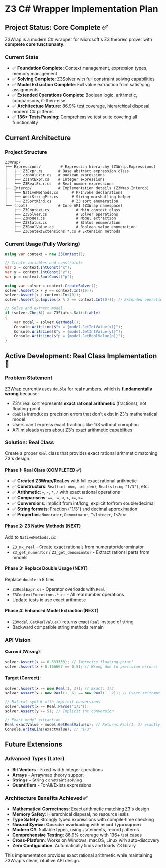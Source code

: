 # Z3 C# Wrapper Implementation Plan

## Project Status: Core Complete ✅

Z3Wrap is a modern C# wrapper for Microsoft's Z3 theorem prover with **complete core functionality**.

### Current State
- ✅ **Foundation Complete**: Context management, expression types, memory management
- ✅ **Solving Complete**: Z3Solver with full constraint solving capabilities
- ✅ **Model Extraction Complete**: Full value extraction from satisfying assignments
- ✅ **Extended Operations Complete**: Boolean logic, arithmetic, comparisons, if-then-else
- ✅ **Architecture Mature**: 86.9% test coverage, hierarchical disposal, modern C# patterns
- ✅ **136+ Tests Passing**: Comprehensive test suite covering all functionality

## Current Architecture

### Project Structure
```
Z3Wrap/
├── Expressions/         # Expression hierarchy (Z3Wrap.Expressions)
│   ├── Z3Expr.cs       # Base abstract expression class
│   ├── Z3BoolExpr.cs   # Boolean expressions
│   ├── Z3IntExpr.cs    # Integer expressions  
│   └── Z3RealExpr.cs   # Real number expressions
├── Interop/            # Implementation details (Z3Wrap.Interop)
│   ├── NativeMethods.cs      # P/Invoke declarations
│   ├── AnsiStringPtr.cs      # String marshalling helper
│   └── Z3SortKind.cs         # Z3 sort enumeration
└── (root)              # Core API (Z3Wrap namespace)
    ├── Z3Context.cs            # Main context class
    ├── Z3Solver.cs             # Solver operations  
    ├── Z3Model.cs              # Model extraction
    ├── Z3Status.cs             # Status enumeration
    ├── Z3BoolValue.cs          # Boolean value enumeration
    └── Z3ContextExtensions.*.cs # Extension methods
```

### Current Usage (Fully Working)
```csharp
using var context = new Z3Context();

// Create variables and constraints
var x = context.IntConst("x");
var y = context.IntConst("y");
var p = context.BoolConst("p");

using var solver = context.CreateSolver();
solver.Assert(x + y == context.Int(10));
solver.Assert(x > context.Int(0));
solver.Assert(p.Implies(x % 2 == context.Int(0))); // Extended operations work!

// Solve and extract model
if (solver.Check() == Z3Status.Satisfiable)
{
    var model = solver.GetModel();
    Console.WriteLine($"x = {model.GetIntValue(x)}");
    Console.WriteLine($"y = {model.GetIntValue(y)}");
    Console.WriteLine($"p = {model.GetBoolValue(p)}");
}
```

## Active Development: Real Class Implementation 🔄

### Problem Statement
Z3Wrap currently uses `double` for real numbers, which is **fundamentally wrong** because:
- Z3's real sort represents **exact rational arithmetic** (fractions), not floating-point
- `double` introduces precision errors that don't exist in Z3's mathematical model  
- Users can't express exact fractions like 1/3 without corruption
- API misleads users about Z3's exact arithmetic capabilities

### Solution: Real Class
Create a proper `Real` class that provides exact rational arithmetic matching Z3's design.

#### Phase 1: Real Class (COMPLETED ✅)
- ✅ **Created Z3Wrap/Real.cs** with full exact rational arithmetic
- ✅ **Constructors**: `Real(int num, int den)`, `Real(string "1/3")`, etc.
- ✅ **Arithmetic**: `+`, `-`, `*`, `/` with exact rational operations
- ✅ **Comparisons**: `==`, `!=`, `<`, `>`, `<=`, `>=`
- ✅ **Conversions**: Implicit from int/long, explicit to/from double/decimal
- ✅ **String formats**: Fraction ("1/3") and decimal approximation
- ✅ **Properties**: `Numerator`, `Denominator`, `IsInteger`, `IsZero`

#### Phase 2: Z3 Native Methods (NEXT)
Add to `NativeMethods.cs`:
- `Z3_mk_real` - Create exact rationals from numerator/denominator
- `Z3_get_numerator` / `Z3_get_denominator` - Extract rational parts from models

#### Phase 3: Replace Double Usage (NEXT)  
Replace `double` in 8 files:
- `Z3RealExpr.cs` - Operator overloads with `Real`
- `Z3ContextExtensions.*.cs` - All real number operations
- Update tests to use exact arithmetic

#### Phase 4: Enhanced Model Extraction (NEXT)
- `Z3Model.GetRealValue()` returns exact `Real` instead of string
- Backward compatible string methods remain

### API Vision

#### Current (Wrong):
```csharp
solver.Assert(x == 0.333333); // Imprecise floating-point!
solver.Assert(x + 0.166667 == 0.5); // Wrong due to precision errors!
```

#### Target (Correct):
```csharp
solver.Assert(x == new Real(1, 3)); // Exact: 1/3
solver.Assert(x + new Real(1, 6) == new Real(1, 2)); // Exact arithmetic!

// Natural syntax with implicit conversions
solver.Assert(x == Real.Parse("1/3"));
solver.Assert(y >= 5); // Implicit int conversion

// Exact model extraction
Real exactValue = model.GetRealValue(x); // Returns Real(1, 3) exactly
Console.WriteLine(exactValue); // "1/3"
```

## Future Extensions

### Advanced Types (Later)
- **Bit Vectors** - Fixed-width integer operations
- **Arrays** - Array/map theory support  
- **Strings** - String constraint solving
- **Quantifiers** - ForAll/Exists expressions

### Architecture Benefits Achieved ✅
- **Mathematical Correctness**: Exact arithmetic matching Z3's design
- **Memory Safety**: Hierarchical disposal, no resource leaks
- **Type Safety**: Strongly typed expressions with compile-time checking
- **Natural Syntax**: Operator overloading with mixed-type support
- **Modern C#**: Nullable types, using statements, record patterns
- **Comprehensive Testing**: 86.9% coverage with 136+ test cases
- **Cross-Platform**: Works on Windows, macOS, Linux with auto-discovery
- **Zero Configuration**: Automatically finds and loads Z3 library

This implementation provides exact rational arithmetic while maintaining Z3Wrap's clean, intuitive API design.